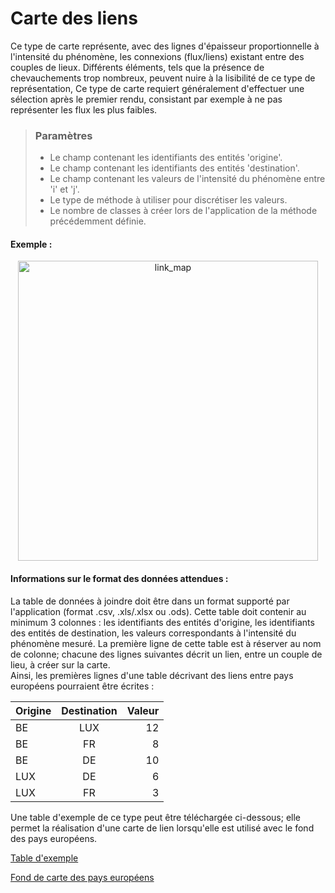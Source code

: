 # Carte des liens

Ce type de carte représente, avec des lignes d'épaisseur proportionnelle à l'intensité du phénomène, les connexions (flux/liens) existant entre des couples de lieux.
Différents éléments, tels que la présence de chevauchements trop nombreux, peuvent nuire à la lisibilité de ce type de représentation,
Ce type de carte requiert généralement d'effectuer une sélection après le premier rendu, consistant par exemple à ne pas représenter les flux les plus faibles.


> ### Paramètres
> * Le champ contenant les identifiants des entités 'origine'.
> * Le champ contenant les identifiants des entités 'destination'.
> * Le champ contenant les valeurs de l'intensité du phénomène entre 'i' et 'j'.
> * Le type de méthode à utiliser pour discrétiser les valeurs.
> * Le nombre de classes à créer lors de l'application de la méthode précédemment définie.

#### Exemple :

<p style="text-align: center;">
<img src="img/flows.png" alt="link_map" style="width: 480px;"/>
</p>

#### Informations sur le format des données attendues :

La table de données à joindre doit être dans un format supporté par l'application (format .csv, .xls/.xlsx ou .ods). Cette table doit contenir au minimum 3 colonnes : les identifiants des entités d'origine, les identifiants des entités de destination, les valeurs correspondants à l'intensité du phénomène mesuré. La première ligne de cette table est à réserver au nom de colonne; chacune des lignes suivantes décrit un lien, entre un couple de lieu, à créer sur la carte.  
Ainsi, les premières lignes d'une table décrivant des liens entre pays européens pourraient être écrites :  


| Origine       | Destination   | Valeur  |
| ------------- |:-------------:| -----:|
| BE            | LUX           | 12    |
| BE            | FR            | 8     |
| BE            | DE            | 10    |
| LUX           | DE            | 6     |
| LUX           | FR            | 3     |


Une table d'exemple de ce type peut être téléchargée ci-dessous; elle permet la réalisation d'une carte de lien lorsqu'elle est utilisé avec le fond des pays européens.

<p><a href="https://raw.githubusercontent.com/riatelab/magrit/master/magrit_app/static/data_sample/links.csv">Table d'exemple</a></p>
<p><a href="https://raw.githubusercontent.com/riatelab/magrit/master/magrit_app/static/data_sample/nuts0.geojson">Fond de carte des pays européens</a></p>
